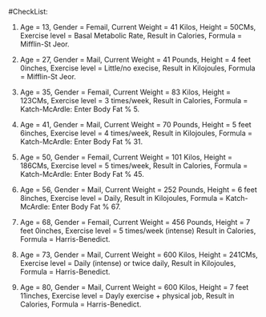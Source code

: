 #CheckList:
1.  Age = 13, Gender = Femail, Current Weight = 41 Kilos, Height = 50CMs, Exercise level = Basal Metabolic Rate, 
Result in Calories, Formula = Mifflin-St Jeor.

2.  Age = 27, Gender = Mail, Current Weight = 41 Pounds, Height = 4 feet 0inches, Exercise level = Little/no execise, 
Result in Kilojoules, Formula = Mifflin-St Jeor.

3.  Age = 35, Gender = Femail, Current Weight = 83 Kilos, Height = 123CMs, Exercise level = 3 times/week, 
Result in Calories, Formula = Katch-McArdle: Enter Body Fat % 5.

4.  Age = 41, Gender = Mail, Current Weight = 70 Pounds, Height = 5 feet 6inches, Exercise level = 4 times/week, 
Result in Kilojoules, Formula = Katch-McArdle: Enter Body Fat % 31.

5.  Age = 50, Gender = Femail, Current Weight = 101 Kilos, Height = 186CMs, Exercise level = 5 times/week, 
Result in Calories, Formula = Katch-McArdle: Enter Body Fat % 45.

6.  Age = 56, Gender = Mail, Current Weight = 252 Pounds, Height = 6 feet 8inches, Exercise level = Daily, 
Result in Kilojoules, Formula = Katch-McArdle: Enter Body Fat % 67.

7.  Age = 68, Gender = Femail, Current Weight = 456 Pounds, Height = 7 feet 0inches, Exercise level = 5 times/week (intense) 
Result in Calories, Formula = Harris-Benedict.

8.  Age = 73, Gender = Mail, Current Weight = 600 Kilos, Height = 241CMs, Exercise level = Daily (intense) or twice daily, 
Result in Kilojoules, Formula = Harris-Benedict.

9.  Age = 80, Gender = Mail, Current Weight = 600 Kilos, Height = 7 feet 11inches, Exercise level = Dayly exercise + physical job, 
Result in Calories, Formula = Harris-Benedict. 
